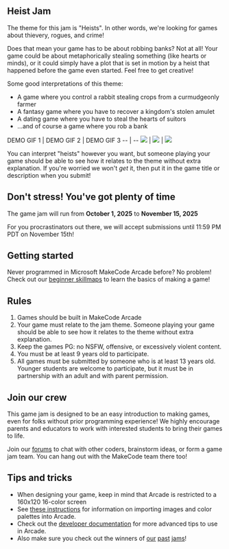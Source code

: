 ## Heist Jam

The theme for this jam is "Heists". In other words, we're looking for games about thievery, rogues, and crime!

Does that mean your game has to be about robbing banks? Not at all! Your game could be about metaphorically stealing something (like hearts or minds), or it could simply have a plot that is set in motion by a heist that happened before the game even started. Feel free to get creative!

Some good interpretations of this theme:

* A game where you control a rabbit stealing crops from a curmudgeonly farmer
* A fantasy game where you have to recover a kingdom's stolen amulet
* A dating game where you have to steal the hearts of suitors
* ...and of course a game where you rob a bank


DEMO GIF 1 | DEMO GIF 2 | DEMO GIF 3
-- | --
![](/static/gamejam/jams/heist/assets/heist-demo-1.gif) | ![](/static/gamejam/jams/heist/assets/heist-demo-2.gif) | ![](/static/gamejam/jams/heist/assets/heist-demo-3.gif)


You can interpret "heists" however you want, but someone playing your game should be able to see how it relates to the theme without extra explanation. If you're worried we won't *get* it, then put it in the game title or description when you submit!

## Don't stress! You've got plenty of time
The game jam will run from **October 1, 2025** to **November 15, 2025**

For you procrastinators out there, we will accept submissions until 11:59 PM PDT on November 15th!

## Getting started

Never programmed in Microsoft MakeCode Arcade before? No problem! Check out our [beginner skillmaps](https://arcade.makecode.com/--skillmap#dino) to learn the basics of making a game!

## Rules

1. Games should be built in MakeCode Arcade
2. Your game must relate to the jam theme. Someone playing your game should be able to see how it relates to the theme without extra explanation.
3. Keep the games PG: no NSFW, offensive, or excessively violent content.
4. You must be at least 9 years old to participate.
5. All games must be submitted by someone who is at least 13 years old. Younger students are welcome to participate, but it must be in partnership with an adult and with parent permission.

## Join our crew

This game jam is designed to be an easy introduction to making games, even for folks without prior programming experience! We highly encourage parents and educators to work with interested students to bring their games to life.

Join our [forums](https://forum.makecode.com) to chat with other coders, brainstorm ideas, or form a game jam team. You can hang out with the MakeCode team there too!

## Tips and tricks

* When designing your game, keep in mind that Arcade is restricted to a 160x120 16-color screen
* See [these instructions](https://arcade.makecode.com/developer/images) for information on importing images and color palettes into Arcade.
* Check out the [developer documentation](https://arcade.makecode.com/developer) for more advanced tips to use in Arcade.
* Also make sure you check out the winners of [our][traffic-jam] [past][garden-jam] [jams][ocean-jam]!

[traffic-jam]: https://arcade.makecode.com/gamejam/traffic
[ocean-jam]: https://arcade.makecode.com/gamejam/ocean
[garden-jam]: https://arcade.makecode.com/gamejam/garden
